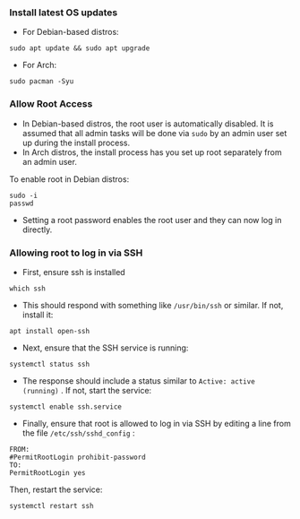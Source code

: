 ### Install latest OS updates
- For Debian-based distros:
```shell
sudo apt update && sudo apt upgrade
```
- For Arch:
```shell
sudo pacman -Syu
```

### Allow Root Access
- In Debian-based distros, the root user is automatically disabled. It is assumed that all admin tasks will be done via `sudo` by an admin user set up during the install process.
- In Arch distros, the install process has you set up root separately from an admin user.

To enable root in Debian distros:
```shell
sudo -i
passwd
```
- Setting a root password enables the root user and they can now log in directly.

### Allowing root to log in via SSH
- First, ensure ssh is installed
```shell
which ssh
```
- This should respond with something like `/usr/bin/ssh` or similar. If not, install it:
```shell
apt install open-ssh
```
- Next, ensure that the SSH service is running:
```shell
systemctl status ssh
```
- The response should include a status similar to `Active: active (running)` . If not, start the service:
```shell
systemctl enable ssh.service
```
- Finally, ensure that root is allowed to log in via SSH by editing a line from the file `/etc/ssh/sshd_config` :
```shell
FROM:
#PermitRootLogin prohibit-password
TO:
PermitRootLogin yes
```
Then, restart the service:
```shell
systemctl restart ssh
```
